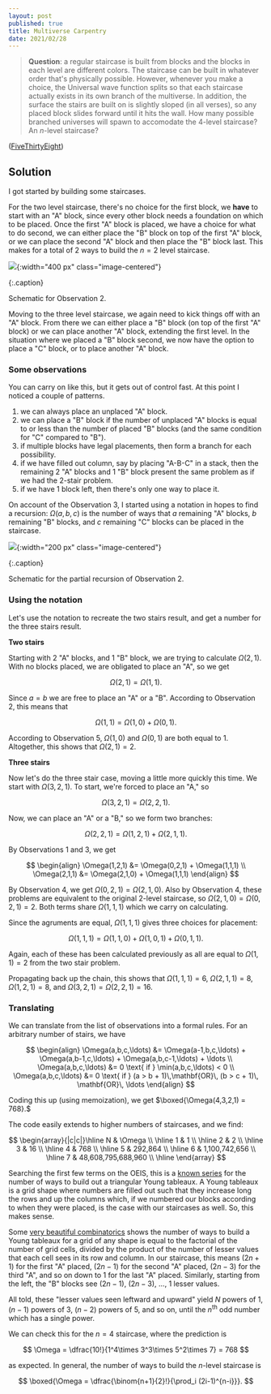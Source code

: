 ```yaml
---
layout: post
published: true
title: Multiverse Carpentry
date: 2021/02/28
---
```


>**Question**: a regular staircase is built from blocks and the blocks in each level are different colors. The staircase can be built in whatever order that's physically possible. However, whenever you make a choice, the Universal wave function splits so that each staircase actually exists in its own branch of the multiverse. In addition, the surface the stairs are built on is slightly sloped (in all verses), so any placed block slides forward until it hits the wall. How many possible branched universes will spawn to accomodate the $4$-level staircase? An $n$-level staircase?

<!--more-->

([FiveThirtyEight](https://fivethirtyeight.com/features/how-many-ways-can-you-build-a-staircase/))

## Solution

I got started by building some staircases. 

For the two level staircase, there's no choice for the first block, we **have** to start with an "A" block, since every other block needs a foundation on which to be placed. Once the first "A" block is placed, we have a choice for what to do second, we can either place the "B" block on top of the first "A" block, or we can place the second "A" block and then place the "B" block last. This makes for a total of $2$ ways to build the $n = 2$ level staircase.

![](/img/2021-02-28-multiverse-carpenters-observation-2.JPG){:width="400 px" class="image-centered"}

{:.caption}

Schematic for Observation $2.$

Moving to the three level staircase, we again need to kick things off with an "A" block. From there we can either place a "B" block (on top of the first "A" block) or we can place another "A" block, extending the first level. In the situation where we placed a "B" block second, we now have the option to place a "C" block, or to place another "A" block. 

### Some observations

You can carry on like this, but it gets out of control fast. At this point I noticed a couple of patterns. 

1. we can always place an unplaced "A" block.
2. we can place a "B" block if the number of unplaced "A" blocks is equal to or less than the number of placed "B" blocks (and the same condition for "C" compared to "B").
3. if multiple blocks have legal placements, then form a branch for each possibility.
4. if we have filled out column, say by placing "A-B-C" in a stack, then the remaining $2$ "A" blocks and $1$ "B" block present the same problem as if we had the $2$-stair problem. 
5. if we have $1$ block left, then there's only one way to place it.

On account of the Observation $3$, I started using a notation in hopes to find a recursion: $\Omega(a,b,c)$ is the number of ways that $a$ remaining "A" blocks, $b$ remaining  "B" blocks, and $c$ remaining "C" blocks can be placed in the staircase.

![](/img/2021-02-28-multiverse-carpenters-observation-4.JPG){:width="200 px" class="image-centered"}

{:.caption}

Schematic for the partial recursion of Observation $2.$

### Using the notation

Let's use the notation to recreate the two stairs result, and get a number for the three stairs result.

**Two stairs**

Starting with $2$ "A" blocks, and $1$ "B" block, we are trying to calculate $\Omega(2,1).$ With no blocks placed, we are obligated to place an "A", so we get

$$ \Omega(2,1) = \Omega(1,1).$$

Since $a = b$ we are free to place an "A" or a "B". According to Observation $2$, this means that

$$ \Omega(1,1) = \Omega(1,0) + \Omega(0,1). $$

According to Observation $5$, $\Omega(1,0)$ and $\Omega(0,1)$ are both equal to $1.$ Altogether, this shows that $\Omega(2,1) = 2.$

**Three stairs**

Now let's do the three stair case, moving a little more quickly this time. We start with $\Omega(3,2,1).$ To start, we're forced to place an "A," so 

$$ \Omega(3,2,1) = \Omega(2,2,1). $$

Now, we can place an "A" or a "B," so we form two branches:

$$ \Omega(2,2,1) = \Omega(1,2,1) + \Omega(2,1,1). $$

By Observations $1$ and $3,$ we get

$$ 
\begin{align}
\Omega(1,2,1) &= \Omega(0,2,1) + \Omega(1,1,1) \\
\Omega(2,1,1) &= \Omega(2,1,0) + \Omega(1,1,1)
\end{align} 
$$

By Observation $4,$ we get $\Omega(0,2,1) = \Omega(2,1,0).$ Also by Observation $4,$ these problems are equivalent to the original $2$-level staircase, so $\Omega(2,1,0) = \Omega(0,2,1) = 2.$ Both terms share $\Omega(1,1,1)$ which we carry on calculating. 

Since the agruments are equal, $\Omega(1,1,1)$ gives three choices for placement:

$$ \Omega(1,1,1) = \Omega(1,1,0) + \Omega(1,0,1) + \Omega(0,1,1). $$

Again, each of these has been calculated previously as all are equal to $\Omega(1,1) = 2$ from the two stair problem. 

Propagating back up the chain, this shows that $\Omega(1,1,1) = 6,$ $\Omega(2,1,1) = 8,$ $\Omega(1,2,1) = 8,$ and $\Omega(3,2,1) = \Omega(2,2,1) = 16.$

### Translating

We can translate from the list of observations into a formal rules. For an arbitrary number of stairs, we have

$$ 
\begin{align}
\Omega(a,b,c,\ldots) &= \Omega(a-1,b,c,\ldots) + \Omega(a,b-1,c,\ldots) + \Omega(a,b,c-1,\ldots) + \ldots \\
\Omega(a,b,c,\ldots) &= 0 \text{ if } \min(a,b,c,\ldots) < 0 \\
\Omega(a,b,c,\ldots) &= 0 \text{ if } (a > b + 1)\,\mathbf{OR}\, (b > c + 1)\, \mathbf{OR}\, \ldots
\end{align}
$$

Coding this up (using memoization), we get $\boxed{\Omega(4,3,2,1) = 768}.$

The code easily extends to higher numbers of staircases, and we find:

$$
\begin{array}{|c|c|}\hline
  N & \Omega \\ \hline
  1 & 1 \\ \hline
  2 & 2 \\ \hline
  3 & 16 \\ \hline
  4 & 768 \\ \hline
  5 & 292,864 \\ \hline
  6 & 1,100,742,656 \\ \hline
  7 & 48,608,795,688,960 \\ \hline
\end{array}
$$

Searching the first few terms on the OEIS, this is a [known series](https://oeis.org/A005118) for the number of ways to build out a triangular Young tableaux. A Young tableaux is a grid shape where numbers are filled out such that they increase long the rows and up the columns which, if we numbered our blocks according to when they were placed, is the case with our staircases as well. So, this makes sense.

Some [very beautiful combinatorics](https://www2.math.upenn.edu/~wilf/website/Probabilistic%20proof.pdf) shows the number of ways to build a Young tableaux for a grid of any shape is equal to the factorial of the number of grid cells, divided by the product of the number of lesser values that each cell sees in its row and column. In our staircase, this means $(2n+1)$ for the first "A" placed, $(2n-1)$ for the second "A" placed, $(2n-3)$ for the third "A", and so on down to $1$ for the last "A" placed. Similarly, starting from the left, the "B" blocks see $(2n-1),$ $(2n-3),$ $\ldots$, $1$ lesser values.

All told, these "lesser values seen leftward and upward" yield $N$ powers of $1$, $(n-1)$ powers of $3,$ $(n-2)$ powers of $5,$ and so on, until the $n^\text{th}$ odd number which has a single power. 

We can check this for the $n=4$ staircase, where the prediction is

$$ \Omega = \dfrac{10!}{1^4\times 3^3\times 5^2\times 7} = 768 $$

as expected. In general, the number of ways to build the $n$-level staircase is

$$ \boxed{\Omega = \dfrac{\binom{n+1}{2}!}{\prod_i (2i-1)^{n-i}}}. $$

<br>
